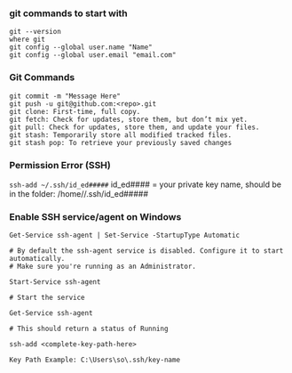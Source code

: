 ### git commands to start with

```
git --version
where git
git config --global user.name "Name"
git config --global user.email "email.com"
```

### Git Commands
```
git commit -m "Message Here"
git push -u git@github.com:<repo>.git
git clone: First-time, full copy.
git fetch: Check for updates, store them, but don’t mix yet.
git pull: Check for updates, store them, and update your files.
git stash: Temporarily store all modified tracked files.
git stash pop: To retrieve your previously saved changes
```


### Permission Error (SSH)

`ssh-add ~/.ssh/id_ed#####`  id_ed#### = your private key name, should be in the folder: /home/<user>/.ssh/id_ed#####


### Enable SSH service/agent on Windows


```
Get-Service ssh-agent | Set-Service -StartupType Automatic

# By default the ssh-agent service is disabled. Configure it to start automatically.
# Make sure you're running as an Administrator.
```

```
Start-Service ssh-agent

# Start the service
```
```
Get-Service ssh-agent

# This should return a status of Running
```

```
ssh-add <complete-key-path-here>

Key Path Example: C:\Users\so\.ssh/key-name
```
